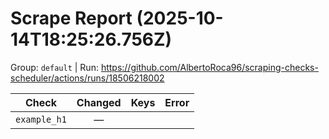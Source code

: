 # Scrape Report (2025-10-14T18:25:26.756Z)

Group: `default`  |  Run: https://github.com/AlbertoRoca96/scraping-checks-scheduler/actions/runs/18506218002

| Check | Changed | Keys | Error |
|---|:---:|:--|:--|
| `example_h1` | — |  |  |
